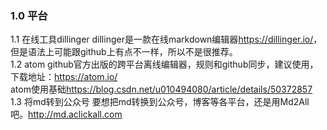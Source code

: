 ### 1.0 平台
1.1 在线工具dillinger
dillinger是一款在线markdown编辑器<https://dillinger.io/>，但是语法上可能跟github上有点不一样，所以不是很推荐。</br>
1.2 atom
github官方出版的跨平台离线编辑器，规则和github同步，建议使用，下载地址：<https://atom.io/></br>
atom使用基础<https://blog.csdn.net/u010494080/article/details/50372857>
1.3 将md转到公众号
要想把md转换到公众号，博客等各平台，还是用Md2All吧。<http://md.aclickall.com>

